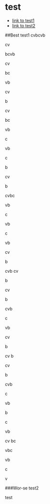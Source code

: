 # test

- [link to test1](#best-test1)
- [link to test2](#wor-se-test2)

##Best test1
cvbcvb

cv

bcvb

cv

bc

vb

cv

b

cv

bc

vb

c

vb


c

b

cv

b

cvbc

vb

c

vb

c

vb

cv

b


cvb
cv

b

cv

b


cvb

c

vb

cv

b

cv
b

cv

b

cvb

c


vb

b

c

vb

cv
bc

vbc

vb

c

v







###Wor-se test2


test
